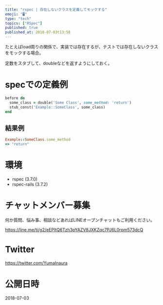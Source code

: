 ```yaml
---
title: "rspec | 存在しないクラスを定義してモックする"
emoji: "🖥"
type: "tech"
topics: ["RSpec"]
published: true
published_at: 2018-07-03t13:58
---
```


たとえばload周りの関係で、実装では存在するが、テストでは存在しないクラスをモックする場合。

定数をスタブして、doubleなどを返すようにしておく。

# specでの定義例

```rb
before do
  some_class = double('Some Class', some_method: 'return')
  stub_const('Example::SomeClass', some_class)
end
```

## 結果例

```rb
Example::SomeClass.some_method
=> "return"
```

# 環境

- rspec (3.7.0)
- rspec-rails (3.7.2)









<!-- Update From Qiita API -->

# チャットメンバー募集


何か質問、悩み事、相談などあればLINEオープンチャットもご利用ください。

https://line.me/ti/g2/eEPltQ6Tzh3pYAZV8JXKZqc7PJ6L0rpm573dcQ





# Twitter


https://twitter.com/YumaInaura


<!-- Update From Qiita API -->



# 公開日時

2018-07-03
